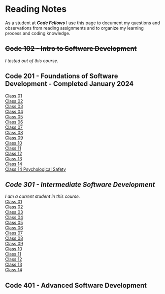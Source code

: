 # Reading Notes

As a student at ***Code Fellows*** I use this page to document my questions and observations from reading assignments and to organize my learning process and coding knowledge.

## ~~Code 102 - Intro to Software Development~~
_I tested out of this course._
## Code 201 - Foundations of Software Development - Completed January 2024
[Class 01](https://bgmcmullen.github.io/reading-notes/201/class-01)\
[Class 02](https://bgmcmullen.github.io/reading-notes/201/class-02)\
[Class 03](https://bgmcmullen.github.io/reading-notes/201/class-03)\
[Class 04](https://bgmcmullen.github.io/reading-notes/201/class-04)\
[Class 05](https://bgmcmullen.github.io/reading-notes/201/class-05)\
[Class 06](https://bgmcmullen.github.io/reading-notes/201/class-06)\
[Class 07](https://bgmcmullen.github.io/reading-notes/201/class-07)\
[Class 08](https://bgmcmullen.github.io/reading-notes/201/class-08)\
[Class 09](https://bgmcmullen.github.io/reading-notes/201/class-09)\
[Class 10](https://bgmcmullen.github.io/reading-notes/201/class-10)\
[Class 11](https://bgmcmullen.github.io/reading-notes/201/class-11)\
[Class 12](https://bgmcmullen.github.io/reading-notes/201/class-12)\
[Class 13](https://bgmcmullen.github.io/reading-notes/201/class-13)\
[Class 14](https://bgmcmullen.github.io/reading-notes/201/class-14)\
[Class 14 Psychological Safety](https://bgmcmullen.github.io/201/reading-notes/class-14-Psychological-Safety)

## *Code 301 - Intermediate Software Development*
_I am a current student in this course._
\
[Class 01](https://bgmcmullen.github.io/reading-notes/301/class-01)\
[Class 02](https://bgmcmullen.github.io/reading-notes/301/class-02)\
[Class 03](https://bgmcmullen.github.io/reading-notes/301/class-03)\
[Class 04](https://bgmcmullen.github.io/reading-notes/301/class-04)\
[Class 05](https://bgmcmullen.github.io/reading-notes/301/class-05)\
[Class 06](https://bgmcmullen.github.io/reading-notes/301/class-06)\
[Class 07](https://bgmcmullen.github.io/reading-notes/301/class-07)\
[Class 08](https://bgmcmullen.github.io/reading-notes/301/class-08)\
[Class 09](https://bgmcmullen.github.io/reading-notes/301/class-09)\
[Class 10](https://bgmcmullen.github.io/reading-notes/301/class-10)\
[Class 11](https://bgmcmullen.github.io/reading-notes/301/class-11)\
[Class 12](https://bgmcmullen.github.io/reading-notes/301/class-12)\
[Class 13](https://bgmcmullen.github.io/reading-notes/301/class-13)\
[Class 14](https://bgmcmullen.github.io/reading-notes/301/class-14)
## Code 401 - Advanced Software Development
